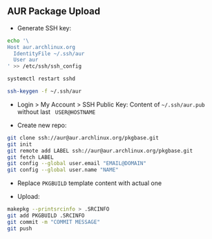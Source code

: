 AUR Package Upload
---

- Generate SSH key:
```sh
echo '\
Host aur.archlinux.org
  IdentityFile ~/.ssh/aur
  User aur
' >> /etc/ssh/ssh_config

systemctl restart sshd

ssh-keygen -f ~/.ssh/aur
```

- Login > My Account > SSH Public Key: Content of `~/.ssh/aur.pub` without last ` USER@HOSTNAME`

- Create new repo:
```sh
git clone ssh://aur@aur.archlinux.org/pkgbase.git
git init
git remote add LABEL ssh://aur@aur.archlinux.org/pkgbase.git
git fetch LABEL
git config --global user.email "EMAIL@DOMAIN"
git config --global user.name "NAME"
```

- Replace `PKGBUILD` template content with actual one

- Upload:
```sh
makepkg --printsrcinfo > .SRCINFO
git add PKGBUILD .SRCINFO
git commit -m "COMMIT MESSAGE"
git push
```
